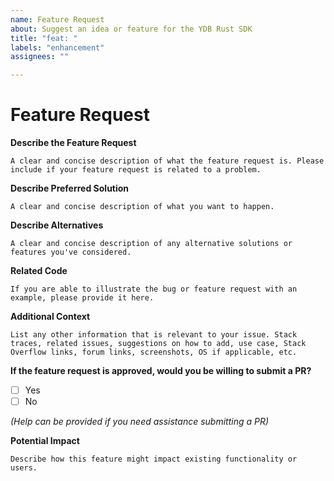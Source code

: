 ```yaml
---
name: Feature Request
about: Suggest an idea or feature for the YDB Rust SDK
title: "feat: "
labels: "enhancement"
assignees: ""

---
```

# Feature Request

**Describe the Feature Request**

```
A clear and concise description of what the feature request is. Please include if your feature request is related to a problem.
```

**Describe Preferred Solution**

```
A clear and concise description of what you want to happen.
```

**Describe Alternatives**

```
A clear and concise description of any alternative solutions or features you've considered.
```

**Related Code**

```
If you are able to illustrate the bug or feature request with an example, please provide it here.
```

**Additional Context**

```
List any other information that is relevant to your issue. Stack traces, related issues, suggestions on how to add, use case, Stack Overflow links, forum links, screenshots, OS if applicable, etc.
```

**If the feature request is approved, would you be willing to submit a PR?**

- [ ] Yes
- [ ] No

_(Help can be provided if you need assistance submitting a PR)_

**Potential Impact**
```
Describe how this feature might impact existing functionality or users.
```

